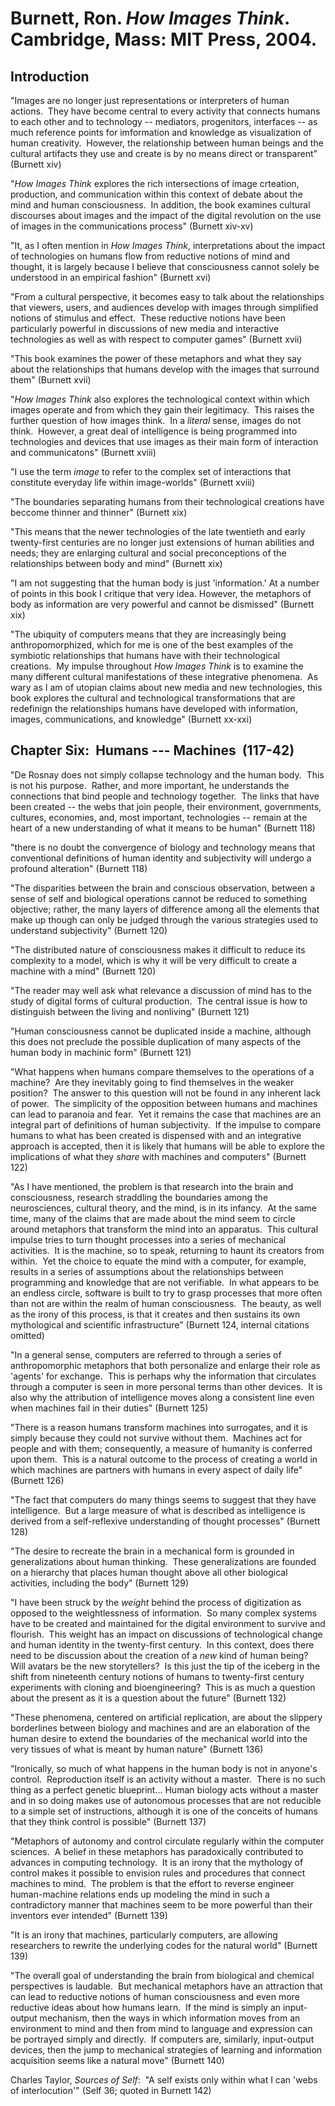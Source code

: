 # Burnett, Ron. *How Images Think*. Cambridge, Mass: MIT Press, 2004.

## Introduction

"Images are no longer just representations or interpreters of human actions.  They have become central to every activity that connects humans to each other and to technology -- mediators, progenitors, interfaces -- as much reference points for imformation and knowledge as visualization of human creativity.  However, the relationship between human beings and the cultural artifacts they use and create is by no means direct or transparent" (Burnett xiv)

"_How Images Think_ explores the rich intersections of image crteation, production, and communication within this context of debate about the mind and human consciousness.  In addition, the book examines cultural discourses about images and the impact of the digital revolution on the use of images in the communications process" (Burnett xiv-xv)

"It, as I often mention in _How Images Think_, interpretations about the impact of technologies on humans flow from reductive notions of mind and thought, it is largely because I believe that consciousness cannot solely be understood in an empirical fashion" (Burnett xvi)

"From a cultural perspective, it becomes easy to talk about the relationships that viewers, users, and audiences develop with images through simplified notions of stimulus and effect.  These reductive notions have been particularly powerful in discussions of new media and interactive technologies as well as with respect to computer games" (Burnett xvii)

"This book examines the power of these metaphors and what they say about the relationships that humans develop with the images that surround them" (Burnett xvii)

"_How Images Think_ also explores the technological context within which images operate and from which they gain their legitimacy.  This raises the further question of how images think.  In a *literal* sense, images do not think.  However, a great deal of intelligence is being programmed into technologies and devices that use images as their main form of interaction and communicatons" (Burnett xviii)

"I use the term *image* to refer to the complex set of interactions that constitute everyday life within image-worlds" (Burnett xviii)

"The boundaries separating humans from their technological creations have beccome thinner and thinner" (Burnett xix)

"This means that the newer technologies of the late twentieth and early twenty-first centuries are no longer just extensions of human abilities and needs; they are enlarging cultural and social preconceptions of the relationships between body and mind" (Burnett xix)

"I am not suggesting that the human body is just 'information.' At a number of points in this book I critique that very idea. However, the metaphors of body as information are very powerful and cannot be dismissed" (Burnett xix)

"The ubiquity of computers means that they are increasingly being anthropomorphized, which for me is one of the best examples of the symbiotic relationships that humans have with their technological creations.  My impulse throughout _How Images Think_ is to examine the many different cultural manifestations of these integrative phenomena.  As wary as I am of utopian claims about new media and new technologies, this book explores the cultural and technological transformations that are redefinign the relationships humans have developed with information, images, communications, and knowledge" (Burnett xx-xxi)

## Chapter Six:  Humans --- Machines  (117-42)

"De Rosnay does not simply collapse technology and the human body.  This is not his purpose.  Rather, and more important, he understands the connections that bind people and technology together.  The links that have been created -- the webs that join people, their environment, governments, cultures, economies, and, most important, technologies -- remain at the heart of a new understanding of what it means to be human" (Burnett 118)

"there is no doubt the convergence of biology and technology means that conventional definitions of human identity and subjectivity will undergo a profound alteration" (Burnett 118)

"The disparities between the brain and conscious observation, between a sense of self and biological operations cannot be reduced to something objective; rather, the many layers of difference among all the elements that make up though can only be judged through the various strategies used to understand subjectivity" (Burnett 120)

"The distributed nature of consciousness makes it difficult to reduce its complexity to a model, which is why it will be very difficult to create a machine with a mind" (Burnett 120)

"The reader may well ask what relevance a discussion of mind has to the study of digital forms of cultural production.  The central issue is how to distinguish between the living and nonliving" (Burnett 121)

"Human consciousness cannot be duplicated inside a machine, although this does not preclude the possible duplication of many aspects of the human body in machinic form" (Burnett 121)

"What happens when humans compare themselves to the operations of a machine?  Are they inevitably going to find themselves in the weaker position?  The answer to this question will not be found in any inherent lack of power.  The simplicity of the opposition between humans and machines can lead to paranoia and fear.  Yet it remains the case that machines are an integral part of definitions of human subjectivity.  If the impulse to compare humans to what has been created is dispensed with and an integrative approach is accepted, then it is likely that humans will be able to explore the implications of what they *share* with machines and computers" (Burnett 122)

"As I have mentioned, the problem is that research into the brain and consciousness, research straddling the boundaries among the neurosciences, cultural theory, and the mind, is in its infancy.  At the same time, many of the claims that are made about the mind seem to circle around metaphors that transform the mind into an apparatus.  This cultural impulse tries to turn thought processes into a series of mechanical activities.  It is the machine, so to speak, returning to haunt its creators from within.  Yet the choice to equate the mind with a computer, for example, results in a series of assumptions about the relationships between programming and knowledge that are not verifiable.  In what appears to be an endless circle, software is built to try to grasp processes that more often than not are within the realm of human consciousness.  The beauty, as well as the irony of this process, is that it creates and then sustains its own mythological and scientific infrastructure" (Burnett 124, internal citations omitted)

"In a general sense, computers are referred to through a series of anthropomorphic metaphors that both personalize and enlarge their role as 'agents' for exchange.  This is perhaps why the information that circulates through a computer is seen in more personal terms than other devices.  It is also why the attribution of intelligence moves along a consistent line even when machines fail in their duties" (Burnett 125)

"There is a reason humans transform machines into surrogates, and it is simply because they could not survive without them.  Machines act for people and with them; consequently, a measure of humanity is conferred upon them.  This is a natural outcome to the process of creating a world in which machines are partners with humans in every aspect of daily life" (Burnett 126)

"The fact that computers do many things seems to suggest that they have intelligence.  But a large measure of what is described as intelligence is derived from a self-reflexive understanding of thought processes" (Burnett 128)

"The desire to recreate the brain in a mechanical form is grounded in generalizations about human thinking.  These generalizations are founded on a hierarchy that places human thought above all other biological activities, including the body" (Burnett 129)

"I have been struck by the *weight* behind the process of digitization as opposed to the weightlessness of information.  So many complex systems have to be created and maintained for the digital environment to survive and flourish.  This weight has an impact on discussions of technological change and human identity in the twenty-first century.  In this context, does there need to be discussion about the creation of a *new* kind of human being?  Will avatars be the new storytellers?  Is this just the tip of the iceberg in the shift from nineteenth century notions of humans to twenty-first century experiments with cloning and bioengineering?  This is as much a question about the present as it is a question about the future" (Burnett 132)

"These phenomena, centered on artificial replication, are about the slippery borderlines between biology and machines and are an elaboration of the human desire to extend the boundaries of the mechanical world into the very tissues of what is meant by human nature" (Burnett 136)

"Ironically, so much of what happens in the human body is not in anyone's control.  Reproduction itself is an activity without a master.  There is no such thing as a perfect genetic blueprint... Human biology acts without a master and in so doing makes use of autonomous processes that are not reducible to a simple set of instructions, although it is one of the conceits of humans that they think control is possible" (Burnett 137)

"Metaphors of autonomy and control circulate regularly within the computer sciences.  A belief in these metaphors has paradoxically contributed to advances in computing technology.  It is an irony that the mythology of control makes it possible to envision rules and procedures that connect machines to mind.  The problem is that the effort to reverse engineer human-machine relations ends up modeling the mind in such a contradictory manner that machines seem to be more powerful than their inventors ever intended" (Burnett 139)

"It is an irony that machines, particularly computers, are allowing researchers to rewrite the underlying codes for the natural world" (Burnett 139)

"The overall goal of understanding the brain from biological and chemical perspectives is laudable.  But mechanical metaphors have an attraction that can lead to reductive notions of human consciousness and even more reductive ideas about how humans learn.  If the mind is simply an input-output mechanism, then the ways in which information moves from an environment to mind and then from mind to language and expression can be portrayed simply and directly.  If computers are, similarly, input-output devices, then the jump to mechanical strategies of learning and information acquisition seems like a natural move" (Burnett 140)

Charles Taylor, _Sources of Self_:  "A self exists only within what I can 'webs of interlocution'" (Self 36; quoted in Burnett 142)
